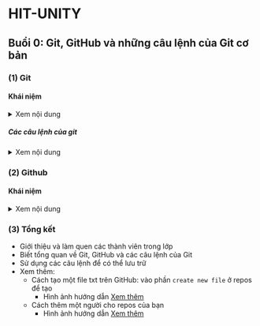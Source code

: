 # HIT-UNITY
## Buổi 0: Git, GitHub và những câu lệnh của Git cơ bản
### (1) Git
#### Khái niệm

<details><summary>Xem nội dung</summary>
- Có thể hiểu đơn giản. Git giống như một chiếc xe vận chuyển code để lưu trữ giữa máy tính (local) và kho github (remote).
  
  - Lưu trữ `mốc thời gian` code của bạn, điều này giúp bạn có thể trở về quá khứ để lấy lại code cũ do những sai sót trong lúc code
  
  - Tạo một `bản miêu tả` sơ qua những gì bạn muốn một cách vừa đẹp vừa dễ dàng với README.md
  
  - Các thao tác giúp bạn và mọi người `cùng làm dự án` một cách quy củ, hợp lí (phần này gồm rất nhiều chi tiết như branch, pull requests, ...)
  
  - .... Còn cả một kho tàng của GitHub nữa mà các bạn có thể đọc thêm ở [link này](https://en.wikipedia.org/wiki/GitHub)
  
- Git là một công cụ vận chuyển code bằng các câu lệnh máy tính thông qua một số phần mềm như GitBash, GitDesktop, ....
</details>

##### Các câu lệnh của git

<details><summary>Xem nội dung</summary>
- Làm quen với cách vận chuyển của GitBash thông qua một số câu lệnh thường dùng
  
  - `git status` ( Kiểm tra các file bị thay đổi đã được git quản lí hay chưa )
  
    * Xanh là được quản lí, đỏ là chưa được quản lí
    
  - `git add` ( Cấp quyền quản lí cho git quản lí )
  
    * git add "Tenfile" => thêm một file cho git quản lí
    
    * git add . , git add * => thêm tất cả file cho git quản lí
    
  - `git commit` ( Xác nhận và đánh dấu thời điểm git quản lí giữ liệu )
  
    * git commit -m "Message" => Tạo tiêu đề cho 
    
  - `git push` ( Đưa giữ liệu lên trên GitHub )
  
    * git push => Sẽ tự tìm đến đúng nhánh đang dùng để tải lên nhánh đó trên GitHub
    
    * git push + origin(remote) + "tên nhánh" => tải lên nhánh đó
    
  - `git clone` ( Tải về máy repos )
  
    * git clone + "Đường dẫn đến repos" => Chỉ để tải repos
    
  - `git pull` ( Cập nhật những cái trên repos trên mạng có mà repos trên máy ko có )
  
    * git pull => Tự tìm đến nhánh trên máy để pull về
</details>
  
### (2) Github
#### Khái niệm
<details><summary>Xem nội dung</summary>
- Làm quen với cách vận chuyển của GitBash thông qua một số câu lệnh thường dùng
  
  - Github đơn giản là một cái mạng xã hội code, hay là một kho lưu trữ
  
  - Ở đây bạn hoàn toàn có thể lưu lại từng phần code của mình một. Cụ thể như sau
  
     - VD: Bạn có lưu code của project A. Sau đó bạn lại chỉnh sửa và code thêm vào. Bạn để git quản lí. Toàn bộ cấu trúc trong thư mục của mỗi lần bạn thêm, sửa, xóa sẽ được lưu bởi git.
     
  - Github cũng giống như một mạng xã hội. Hoàn toàn có thể chia sẻ code, viết những ý kiến vào trong project, ...
</details>

### (3) Tổng kết
- Giới thiệu và làm quen các thành viên trong lớp
- Biết tổng quan về Git, GitHub và các câu lệnh của Git
- Sử dụng các câu lệnh để có thể lưu trữ
- Xem thêm:
  - Cách tạo một file txt trên GitHub: vào phần `create new file` ở repos để tạo
    - Hình ảnh hướng dẫn [Xem thêm](image-guide-1.md)
  - Cách thêm một người cho repos của bạn
    - Hình ảnh hướng dẫn [Xem thêm](image-guide-2.md)
